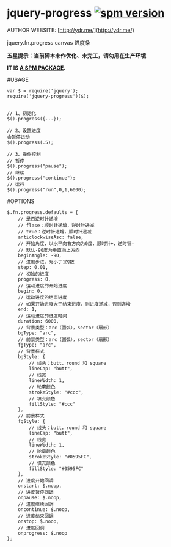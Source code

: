 # jquery-progress [![spm version](http://spmjs.io/badge/jquery-progress)](http://spmjs.io/package/jquery-progress)

AUTHOR WEBSITE: [http://ydr.me/](http://ydr.me/)

jquery.fn.progress canvas 进度条

**五星提示：当前脚本未作优化、未完工，请勿用在生产环境**

__IT IS [A SPM PACKAGE](http://spmjs.io/package/jquery-progress).__




#USAGE
```
var $ = require('jquery');
require('jquery-progress')($);


// 1、初始化
$().progress({...});

// 2、设置进度
会暂停运动
$().progress(.5);

// 3、操作控制
// 暂停
$().progress("pause");
// 继续
$().progress("continue");
// 运行
$().progress("run",0,1,6000);

```



#OPTIONS
```
$.fn.progress.defaults = {
    // 是否逆时针递增
    // flase：顺时针递增，逆时针递减
    // true：逆时针递增，顺时针递减
    anticlockwiseAsc: false,
    // 开始角度，以水平向右方向为0度，顺时针+，逆时针-
    // 默认-90度为垂直向上方向
    beginAngle: -90,
    // 进度步进，为小于1的数
    step: 0.01,
    // 初始的进度
    progress: 0,
    // 运动进度的开始进度
    begin: 0,
    // 运动进度的结束进度
    // 如果开始进度大于结束进度，则进度递减，否则递增
    end: 1,
    // 运动进度的进度时间
    duration: 6000,
    // 背景类型：arc（圆弧），sector（扇形）
    bgType: "arc",
    // 前景类型：arc（圆弧），sector（扇形）
    fgType: "arc",
    // 背景样式
    bgStyle: {
        // 线头：butt，round 和 square
        lineCap: "butt",
        // 线宽
        lineWidth: 1,
        // 轮廓颜色
        strokeStyle: "#ccc",
        // 填充颜色
        fillStyle: "#ccc"
    },
    // 前景样式
    fgStyle: {
        // 线头：butt，round 和 square
        lineCap: "butt",
        // 线宽
        lineWidth: 1,
        // 轮廓颜色
        strokeStyle: "#0595FC",
        // 填充颜色
        fillStyle: "#0595FC"
    },
    // 进度开始回调
    onstart: $.noop,
    // 进度暂停回调
    onpause: $.noop,
    // 进度继续回调
    oncontinue: $.noop,
    // 进度结束回调
    onstop: $.noop,
    // 进度回调
    onprogress: $.noop
};
```
